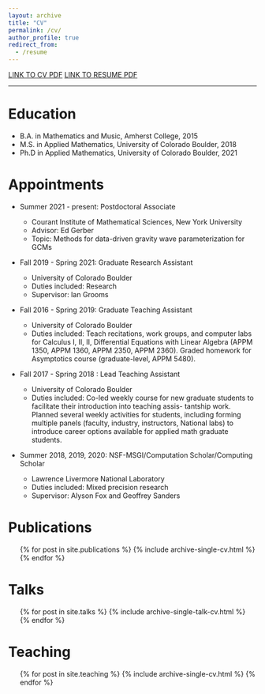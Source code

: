 ```yaml
---
layout: archive
title: "CV"
permalink: /cv/
author_profile: true
redirect_from:
  - /resume
---
```


[LINK TO CV PDF](https://yangminah.github.io/files/2022Oct.pdf)
[LINK TO RESUME PDF](https://yangminah.github.io/files/latest_resume.pdf)

---

Education
======
* B.A. in Mathematics and Music, Amherst College, 2015
* M.S. in Applied Mathematics, University of Colorado Boulder, 2018
* Ph.D in Applied Mathematics, University of Colorado Boulder, 2021

Appointments
======
* Summer 2021 - present: Postdoctoral Associate
  * Courant Institute of Mathematical Sciences, New York University
  * Advisor: Ed Gerber
  * Topic: Methods for data-driven gravity wave parameterization for GCMs

* Fall 2019 - Spring 2021: Graduate Research Assistant
  * University of Colorado Boulder
  * Duties included: Research
  * Supervisor: Ian Grooms

* Fall 2016 - Spring 2019: Graduate Teaching Assistant
  * University of Colorado Boulder
  * Duties included: Teach recitations, work groups, and computer labs for Calculus I, II, II, Differential Equations with Linear Algebra (APPM 1350, APPM 1360, APPM 2350, APPM 2360). Graded homework for Asymptotics course (graduate-level, APPM 5480). 

* Fall 2017 - Spring 2018 : Lead Teaching Assistant
  * University of Colorado Boulder
  * Duties included: Co-led weekly course for new graduate students to facilitate their introduction into teaching assis- tantship work. Planned several weekly activities for students, including forming multiple panels (faculty, industry, instructors, National labs) to introduce career options available for applied math graduate students.
  
* Summer 2018, 2019, 2020: NSF-MSGI/Computation Scholar/Computing Scholar
  * Lawrence Livermore National Laboratory
  * Duties included: Mixed precision research
  * Supervisor: Alyson Fox and Geoffrey Sanders


Publications
======
  <ul>{% for post in site.publications %}
    {% include archive-single-cv.html %}
  {% endfor %}</ul>
  
Talks
======
  <ul>{% for post in site.talks %}
    {% include archive-single-talk-cv.html %}
  {% endfor %}</ul>
  
Teaching
======
  <ul>{% for post in site.teaching %}
    {% include archive-single-cv.html %}
  {% endfor %}</ul>
